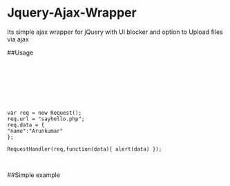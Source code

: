 # Jquery-Ajax-Wrapper
Its simple ajax wrapper for jQuery with UI blocker and option to Upload files via ajax

##Usage

<pre>
<script src="https://cdnjs.cloudflare.com/ajax/libs/jquery/2.2.2/jquery.js"></script>
<script src="https://cdnjs.cloudflare.com/ajax/libs/jquery.blockUI/2.70/jquery.blockUI.min.js"></script>
<script src="jquery.ajax.js"></script>

	var req = new Request();
	req.url = "sayhello.php";
	req.data = {
	"name":"Arunkumar"
	};
	
	RequestHandler(req,function(data){ alert(data) });
	
</pre>

##Simple example

<pre>
<script>
$(document).ready(function(){

$(document).on("click","#sayhello",function(){
sayhello();
});

//Simple Example

function sayhello(){
	var req = new Request();
	req.url = "sayhello.php";
	req.data = {
	"name":"Arunkumar"
	};
	
	RequestHandler(req,processSayHello);
}

function processSayHello(data){
	alert(data);
}

});
</script>
</pre>
